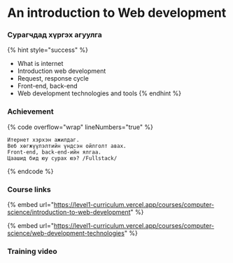 # An introduction to Web development

### Сурагчдад хүргэх агуулга

{% hint style="success" %}
* What is internet&#x20;
* Introduction web development
* Request, response cycle
* Front-end, back-end
* Web development technologies and tools
{% endhint %}

### Achievement

{% code overflow="wrap" lineNumbers="true" %}
```
Итернет хэрхэн ажилдаг.
Веб хөгжүүлэлтийн үндсэн ойлголт авах.
Front-end, back-end-ийн ялгаа.
Цаашид бид юу сурах юэ? /Fullstack/
```
{% endcode %}

### Course links

{% embed url="https://level1-curriculum.vercel.app/courses/computer-science/introduction-to-web-development" %}

{% embed url="https://level1-curriculum.vercel.app/courses/computer-science/web-development-technologies" %}

### Training video

